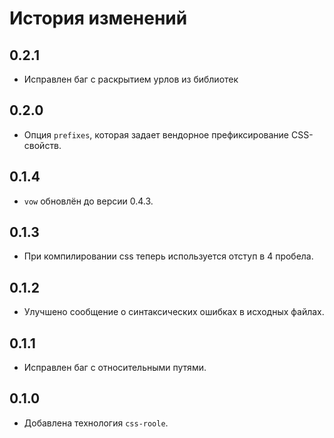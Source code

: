 История изменений
=================

0.2.1
-----
 * Исправлен баг с раскрытием урлов из библиотек

0.2.0
-----
 * Опция `prefixes`, которая задает вендорное префиксирование CSS-свойств.

0.1.4
-----
 * `vow` обновлён до версии 0.4.3.

0.1.3
-----
 * При компилировании css теперь используется отступ в 4 пробела.

0.1.2
-----
 * Улучшено сообщение о синтаксических ошибках в исходных файлах.

0.1.1
-----
 * Исправлен баг с относительными путями.

0.1.0
-----
 * Добавлена технология `css-roole`.
